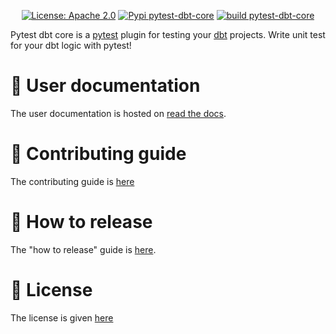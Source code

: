 <p align="center">
  <a href="https://github.com/godatadriven/pytest-dbt-core/blob/main/LICENSE"><img src="https://img.shields.io/badge/license-Apache%202-blue.svg" alt="License: Apache 2.0"></a>
  <a href="https://pypi.org/project/pytest-dbt-core/"><img alt="Pypi pytest-dbt-core" src="https://img.shields.io/badge/pypi-pytest%20dbt%20core-green.svg"></a>
  <a href="https://github.com/godatadriven/pytest-dbt-core/actions/workflows/workflow.yml"><img alt="build pytest-dbt-core" src="https://github.com/godatadriven/pytest-dbt-core/actions/workflows/workflow.yml/badge.svg"></a>
</p>

Pytest dbt core is a [pytest](https://docs.pytest.org) plugin for testing your
[dbt](https://www.getdbt.com/) projects. Write unit test for your dbt logic with
pytest!

# :information_desk_person: User documentation

The user documentation is hosted on
[read the docs](https://pytest-dbt-core.readthedocs.io/en/latest/).

# :raising_hand: Contributing guide

The contributing guide is [here](./CONTRIBUTING.md)

# :gift: How to release

The "how to release" guide is [here](./HOWTORELEASE.md).

# :cop: License

The license is given [here](./LICENSE)
